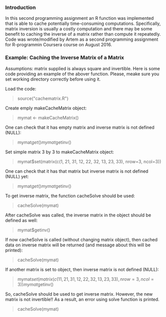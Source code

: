 ### Introduction

In this second programming assignment an R function was implemented
that is able to cache potentially time-consuming computations.
Specifically, matrix inversion is usually a costly computation and there may be some
benefit to caching the inverse of a matrix rather than compute it repeatedly.
Code was wrote/modified by Artem as a second programming assignment
for R-programmin Coursera course on August 2016.



### Example: Caching the Inverse Matrix of a Matrix

Assumptions: matrix supplied is always square and invertible.
Here is some code providing an example of the abover function.
Please, meake sure you set working directory correctly before using it.

Load the code:
> source("cachematrix.R")

Create emply makeCacheMatrix object:

> mymat <- makeCacheMatrix()

One can check that it has empty matrix and inverse matrix is not defined (NULL):
> mymat$get()
> mymat$getinv()

Set simple matrix 3 by 3 to makeCacheMatrix object:
> mymat$set(matrix(c(1, 21, 31, 12, 22, 32, 13, 23, 33), nrow=3, ncol=3))

One can check that it has that matrix but inverse matrix is not defined (NULL) yet:
> mymat$get()
> mymat$getinv()

To get inverse matrix, the function cacheSolve should be used:
> cacheSolve(mymat)

After cacheSolve was called, the inverse matrix in the object should be defined as well:
> mymat$getinv()

If now cacheSolve is called (without changing matrix object), then cached data on
inverse matrix will be returned (and message about this will be printed):
> cacheSolve(mymat)

If another matrix is set to object, then inverse matrix is not defined (NULL):
> mymat$set(matrix(c(11, 21, 31, 12, 22, 32, 13, 23, 33), nrow=3, ncol=3))
> mymat$getinv()

So, cacheSolve should be used to get inverse matrix. However, the new matrix is not invertible!!
As a result, an error using solve function is printed.
> cacheSolve(mymat)
